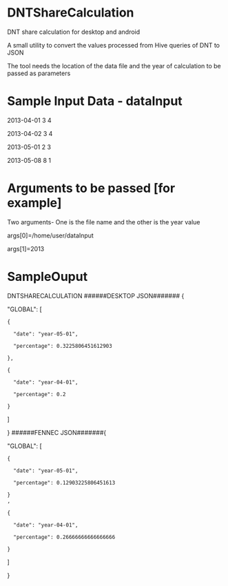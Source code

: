 DNTShareCalculation
===================

DNT share calculation for desktop and android 


A small utility to convert the values processed from Hive queries of DNT to JSON

The tool needs the location of the data file and the year of calculation to be passed as  parameters


Sample Input Data - dataInput
=============================

2013-04-01 3 4

2013-04-02 3 4

2013-05-01 2 3

2013-05-08 8 1


Arguments to be passed [for example]
=====================================
Two arguments- One is the file name and the other is the year value

args[0]=/home/user/dataInput

args[1]=2013



SampleOuput
===============
DNTSHARECALCULATION
######DESKTOP JSON####### {

  "GLOBAL": [
  
    {
    
      "date": "year-05-01",
      
      "percentage": 0.3225806451612903
      
    },
    
    {
    
      "date": "year-04-01",
      
      "percentage": 0.2
      
    }
    
  ]
  
}
######FENNEC JSON#######{

  "GLOBAL": [
  
    {
    
      "date": "year-05-01",
      
      "percentage": 0.12903225806451613
      
    }
    ,
    
    {
    
      "date": "year-04-01",
      
      "percentage": 0.26666666666666666
      
    }
    
  ]
  
}



